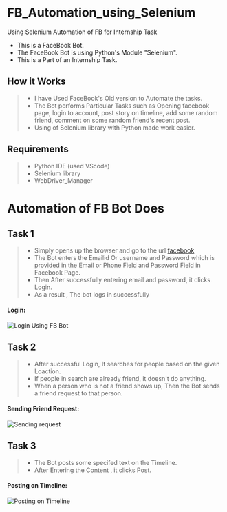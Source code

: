 # FB_Automation_using_Selenium
Using Selenium Automation of FB for Internship Task
- This is a FaceBook Bot.
- The FaceBook Bot is using Python's Module "Selenium".
- This is a Part of an Internship Task.


## How it Works
> - I have Used FaceBook's Old version to Automate the tasks.
> - The Bot performs Particular Tasks such as Opening facebook page, login to account, post story on timeline, add some random friend, comment on some random friend's recent post.
> - Using of Selenium library with Python made work easier.

## Requirements
 > - Python IDE (used VScode)
 > - Selenium library
 > - WebDriver_Manager
 
 # Automation of FB Bot Does
 
 ## Task 1
  > - Simply opens up the browser and go to the url [facebook](https://www.facebook.com/)
  > - The Bot enters the Emailid Or username and Password which is provided in the Email or Phone Field and Password Field in Facebook Page.
  > - Then After successfully entering email and password, it clicks Login.
  > - As a result , The bot logs in successfully
  
#### Login:
 <p>
 <img src = "https://github.com/Nitya-26/FB_Automation_using_Selenium/blob/main/task1.gif" alt = "Login Using FB Bot" />
 </p>

## Task 2
 > - After successful Login, It searches for people based on the given Loaction.
 > - If people in search are already friend, it doesn't do anything.
 > - When a person who is not a friend shows up, Then the Bot sends a friend request to that person.
 
#### Sending Friend Request:
<p>
 <img src = "https://github.com/Nitya-26/FB_Automation_using_Selenium/blob/main/task2.gif" alt= "Sending request" />
 </p>
 
## Task 3
> - The Bot posts some specifed text on the Timeline.
> - After Entering the Content , it clicks Post.

#### Posting on Timeline:
<p>
 <img src = "https://github.com/Nitya-26/FB_Automation_using_Selenium/blob/main/task3.gif" alt = "Posting on Timeline" />
 </p>
 
